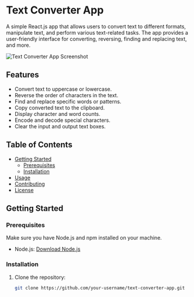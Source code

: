  
# Text Converter App

A simple React.js app that allows users to convert text to different formats, manipulate text, and perform various text-related tasks. The app provides a user-friendly interface for converting, reversing, finding and replacing text, and more.

![Text Converter App Screenshot](./screenshots/app-screenshot.png)

## Features

- Convert text to uppercase or lowercase.
- Reverse the order of characters in the text.
- Find and replace specific words or patterns.
- Copy converted text to the clipboard.
- Display character and word counts.
- Encode and decode special characters.
- Clear the input and output text boxes.

## Table of Contents

- [Getting Started](#getting-started)
  - [Prerequisites](#prerequisites)
  - [Installation](#installation)
- [Usage](#usage)
- [Contributing](#contributing)
- [License](#license)

## Getting Started

### Prerequisites

Make sure you have Node.js and npm installed on your machine.

- Node.js: [Download Node.js](https://nodejs.org/)

### Installation

1. Clone the repository:

   ```bash
   git clone https://github.com/your-username/text-converter-app.git
